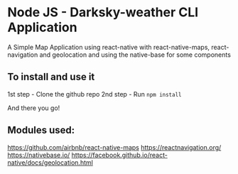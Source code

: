 # Node JS - Darksky-weather CLI Application
A Simple Map Application using react-native with react-native-maps, react-navigation and geolocation and using the native-base for some components

## To install and use it

1st step - Clone the github repo
2nd step - Run `npm install`

And there you go!

## Modules used:
https://github.com/airbnb/react-native-maps
https://reactnavigation.org/
https://nativebase.io/
https://facebook.github.io/react-native/docs/geolocation.html
